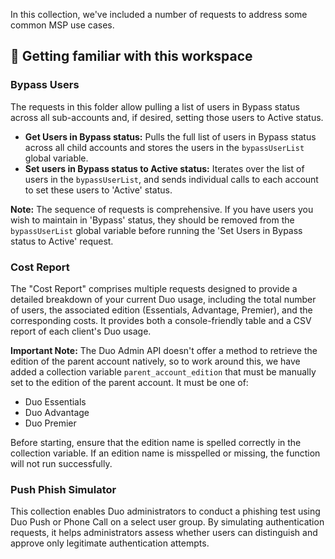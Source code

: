 In this collection, we've included a number of requests to address some common MSP use cases.

## 🚀 Getting familiar with this workspace

### Bypass Users

The requests in this folder allow pulling a list of users in Bypass status across all sub-accounts and, if desired, setting those users to Active status.

- **Get Users in Bypass status:** Pulls the full list of users in Bypass status across all child accounts and stores the users in the `bypassUserList` global variable.
- **Set users in Bypass status to Active status:** Iterates over the list of users in the `bypassUserList`, and sends individual calls to each account to set these users to 'Active' status.

**Note:** The sequence of requests is comprehensive. If you have users you wish to maintain in 'Bypass' status, they should be removed from the `bypassUserList` global variable before running the 'Set Users in Bypass status to Active' request.

### Cost Report

The "Cost Report" comprises multiple requests designed to provide a detailed breakdown of your current Duo usage, including the total number of users, the associated edition (Essentials, Advantage, Premier), and the corresponding costs. It provides both a console-friendly table and a CSV report of each client's Duo usage.

**Important Note:** The Duo Admin API doesn't offer a method to retrieve the edition of the parent account natively, so to work around this, we have added a collection variable `parent_account_edition` that must be manually set to the edition of the parent account. It must be one of:

- Duo Essentials
- Duo Advantage
- Duo Premier

Before starting, ensure that the edition name is spelled correctly in the collection variable. If an edition name is misspelled or missing, the function will not run successfully.

### Push Phish Simulator

This collection enables Duo administrators to conduct a phishing test using Duo Push or Phone Call on a select user group. By simulating authentication requests, it helps administrators assess whether users can distinguish and approve only legitimate authentication attempts.
